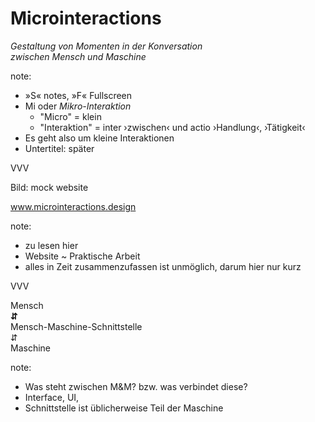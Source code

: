 # Microinteractions

<em>Gestaltung von Momenten in der Konversation
<br> zwischen Mensch und Maschine</em>

note: 
- »S« notes, »F« Fullscreen
- Mi oder *Mikro-Interaktion*
    - "Micro" = klein
    - "Interaktion" = inter ›zwischen‹ und actio ›Handlung‹, ›Tätigkeit‹
- Es geht also um kleine Interaktionen
- Untertitel: später

VVV

Bild: mock website

www.microinteractions.design

note: 
- zu lesen hier
- Website ~ Praktische Arbeit
- alles in Zeit zusammenzufassen ist unmöglich, darum hier nur kurz


VVV

Mensch <br>
<span class="fragment"><strong class="colored">⇵</strong> <br> 
Mensch-Maschine-Schnittstelle <br> 
⇵ <br> </span>
Maschine</span> 

note: 
- Was steht zwischen M&M? bzw. was verbindet diese?
- Interface, UI, 
- Schnittstelle ist üblicherweise Teil der Maschine


